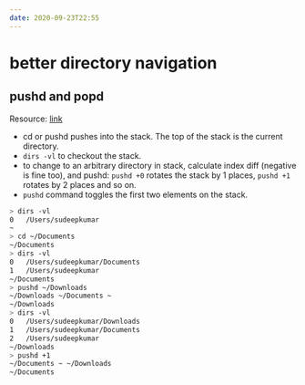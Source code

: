```yaml
---
date: 2020-09-23T22:55
---
```


# better directory navigation

## pushd and popd

Resource: [link](https://www.howtogeek.com/659146/how-to-use-pushd-and-popd-on-linux/)

- cd or pushd pushes into the stack. The top of the stack is the current directory.
- `dirs -vl` to checkout the stack.
- to change to an arbitrary directory in stack, calculate index diff (negative is fine too), and pushd: `pushd +0` rotates the stack by 1 places, `pushd +1` rotates by 2 places and so on.
- `pushd` command toggles the first two elements on the stack.

```bash
> dirs -vl
0	/Users/sudeepkumar
~
> cd ~/Documents
~/Documents
> dirs -vl
0	/Users/sudeepkumar/Documents
1	/Users/sudeepkumar
~/Documents
> pushd ~/Downloads
~/Downloads ~/Documents ~
~/Downloads
> dirs -vl
0	/Users/sudeepkumar/Downloads
1	/Users/sudeepkumar/Documents
2	/Users/sudeepkumar
~/Downloads
> pushd +1
~/Documents ~ ~/Downloads
~/Documents


```


